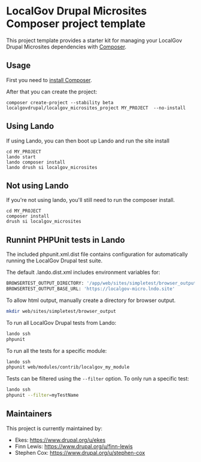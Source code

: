 # LocalGov Drupal Microsites Composer project template

This project template provides a starter kit for managing your LocalGov Drupal Microsites dependencies with [Composer](https://getcomposer.org/).

## Usage

First you need to [install Composer](https://getcomposer.org/doc/00-intro.md#installation-linux-unix-osx).

After that you can create the project:

```shell
composer create-project --stability beta localgovdrupal/localgov_microsites_project MY_PROJECT  --no-install
```

## Using Lando

If using Lando, you can then boot up Lando and run the site install

```shell
cd MY_PROJECT
lando start
lando composer install
lando drush si localgov_microsites
```

## Not using Lando

If you're not using lando, you'll still need to run the composer install.

```shell
cd MY_PROJECT
composer install
drush si localgov_microsites
```

## Runnint PHPUnit tests in Lando

The included phpunit.xml.dist file contains configuration for automatically
running the LocalGov Drupal test suite.

The default .lando.dist.xml includes environment variables for:

```bash
BROWSERTEST_OUTPUT_DIRECTORY: '/app/web/sites/simpletest/browser_output'
BROWSERTEST_OUTPUT_BASE_URL: 'https://localgov-micro.lndo.site'
```

To allow html output, manually create a directory for browser output.

```bash
mkdir web/sites/simpletest/browser_output
```

To run all LocalGov Drupal tests from Lando:

```bash
lando ssh
phpunit
```

To run all the tests for a specific module:

```bash
lando ssh
phpunit web/modules/contrib/localgov_my_module
```

Tests can be filtered using the `--filter` option. To only run a specific test:

```bash
lando ssh
phpunit --filter=myTestName
```

## Maintainers

This project is currently maintained by:
 - Ekes: https://www.drupal.org/u/ekes
 - Finn Lewis: https://www.drupal.org/u/finn-lewis
 - Stephen Cox: https://www.drupal.org/u/stephen-cox
